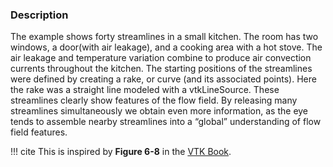 ### Description
The example shows forty streamlines in a small kitchen. The room has two windows, a door(with air leakage), and a cooking area with a hot stove. The air leakage and temperature variation combine to produce air convection currents throughout the kitchen. The starting positions of the streamlines were defined by creating a rake, or curve (and its associated points). Here the rake was a straight line modeled with a vtkLineSource. These streamlines clearly show features of the flow field. By releasing many streamlines simultaneously we obtain even more information, as the eye tends to assemble nearby streamlines into a “global” understanding of flow field features.

!!! cite
    This is inspired by **Figure 6-8** in the [VTK Book](https://www.kitware.com/products/books/VTKTextbook.pdf).